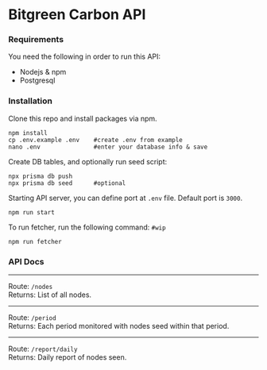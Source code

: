 # Bitgreen Carbon API

### Requirements
You need the following in order to run this API:
- Nodejs & npm
- Postgresql

### Installation
Clone this repo and install packages via npm.
```
npm install
cp .env.example .env    #create .env from example
nano .env               #enter your database info & save
```
Create DB tables, and optionally run seed script:
```
npx prisma db push
npx prisma db seed      #optional
```
Starting API server, you can define port at `.env` file. Default port is `3000`.
```
npm run start
```

To run fetcher, run the following command: `#wip`
```
npm run fetcher
```

### API Docs
___
Route: `/nodes`  
Returns: List of all nodes.
___
Route: `/period`  
Returns: Each period monitored with nodes seed within that period.
___
Route: `/report/daily`  
Returns: Daily report of nodes seen.